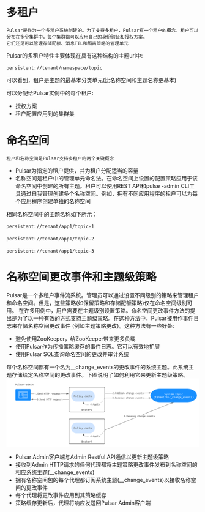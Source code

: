 # 多租户
    Pulsar是作为一个多租户系统创建的。为了支持多租户，Pulsar有一个租户的概念。租户可以分布在多个集群中，每个集群都可以应用自己的身份验证和授权方案。
    它们还是可以管理存储配额、消息TTL和隔离策略的管理单元
Pulsar的多租户特性主要体现在具有这种结构的主题url中:
```text
persistent://tenant/namespace/topic
```
可以看到，租户是主题的最基本分类单元(比名称空间和主题名称更基本)

可以分配给Pulsar实例中的每个租户:
- 授权方案
- 租户配置应用到的集群集

# 命名空间
    租户和名称空间是Pulsar支持多租户的两个关键概念
- Pulsar为指定的租户提供，并为租户分配适当的容量
- 名称空间是租户中的管理单元命名法。在命名空间上设置的配置策略应用于该命名空间中创建的所有主题。租户可以使用REST API和pulse -admin CLI工具通过自我管理创建多个名称空间。例如，拥有不同应用程序的租户可以为每个应用程序创建单独的名称空间

相同名称空间中的主题名称如下所示：
```text
persistent://tenant/app1/topic-1

persistent://tenant/app1/topic-2

persistent://tenant/app1/topic-3
```
# 名称空间更改事件和主题级策略
Pulsar是一个多租户事件流系统。管理员可以通过设置不同级别的策略来管理租户和命名空间。但是，这些策略(如保留策略和存储配额策略)仅在命名空间级别可用。
在许多用例中，用户需要在主题级别设置策略。命名空间更改事件方法的提出是为了以一种有效的方式支持主题级策略。在这种方法中，Pulsar被用作事件日志来存储名称空间更改事件
(例如主题策略更改)。这种方法有一些好处:

- 避免使用ZooKeeper，给ZooKeeper带来更多负载
- 使用Pulsar作为传播策略缓存的事件日志。它可以有效地扩展
- 使用Pulsar SQL查询命名空间的更改并审计系统

每个名称空间都有一个名为__change_events的更改事件的系统主题。此系统主题存储给定名称空间的更改事件。下图说明了如何利用它来更新主题级策略。
![img_37.png](img_37.png)
- Pulsar Admin客户端与Admin Restful API通信以更新主题级策略
- 接收到Admin HTTP请求的任何代理都将主题策略更改事件发布到名称空间的相应系统主题(__change_events)
- 拥有名称空间包的每个代理都订阅系统主题(__change_events)以接收名称空间的更改事件
- 每个代理将更改事件应用到其策略缓存
- 策略缓存更新后，代理将响应发送回Pulsar Admin客户端